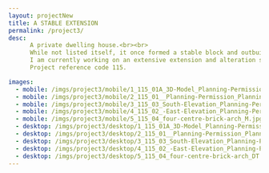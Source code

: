 ```yaml
---
layout: projectNew
title: A STABLE EXTENSION
permalink: /project3/
desc:
      A private dwelling house.<br><br>
      While not listed itself, it once formed a stable block and outbuildings for an adjacent Grade 2 listed building and is also located in the Metropolitan Greenbelt.<br><br>
      I am currently working on an extensive extension and alteration scheme to the property, which is awaiting planning permission.  This has involved the use of my 3D design software to help visualise the proposed scheme and new internal spaces for the client.<br><br>
      Project reference code 115.

images:
  - mobile: /imgs/project3/mobile/1_115_01A_3D-Model_Planning-Permission_Planning-Appeal_Rear-Extension_Curtilage_Setting-of-a-listed-buildin_M.jpg
  - mobile: /imgs/project3/mobile/2_115_01__Planning-Permission_Planning-Appeal_Rear-Extension_Curtilage_Setting-of-a-listed-building_M.jpg
  - mobile: /imgs/project3/mobile/3_115_03_South-Elevation_Planning-Permission_Planning-Appeal_Rear-Extension_Curtilage_Setting-of-a-listed-building_M.jpg
  - mobile: /imgs/project3/mobile/4_115_02_-East-Elevation_Planning-Permission_Planning-Appeal_Rear-Extension_Curtilage_Setting-of-a-listed-building_M.jpg
  - mobile: /imgs/project3/mobile/5_115_04_four-centre-brick-arch_M.jpg
  - desktop: /imgs/project3/desktop/1_115_01A_3D-Model_Planning-Permission_Planning-Appeal_Rear-Extension_Curtilage_Setting-of-a-listed-building_DT.jpg
  - desktop: /imgs/project3/desktop/2_115_01__Planning-Permission_Planning-Appeal_Rear-Extension_Curtilage_Setting-of-a-listed-building_DT.jpg
  - desktop: /imgs/project3/desktop/3_115_03_South-Elevation_Planning-Permission_Planning-Appeal_Rear-Extension_Curtilage_Setting-of-a-listed-building_DT.jpg
  - desktop: /imgs/project3/desktop/4_115_02_-East-Elevation_Planning-Permission_Planning-Appeal_Rear-Extension_Curtilage_Setting-of-a-listed-building_DT.jpg
  - desktop: /imgs/project3/desktop/5_115_04_four-centre-brick-arch_DT.jpg
---
```

